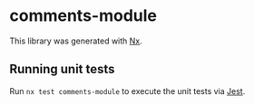 # comments-module

This library was generated with [Nx](https://nx.dev).

## Running unit tests

Run `nx test comments-module` to execute the unit tests via [Jest](https://jestjs.io).
